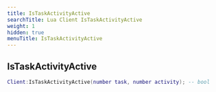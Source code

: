 ```yaml
---
title: IsTaskActivityActive
searchTitle: Lua Client IsTaskActivityActive
weight: 1
hidden: true
menuTitle: IsTaskActivityActive
---
```

## IsTaskActivityActive
```lua
Client:IsTaskActivityActive(number task, number activity); -- bool
```